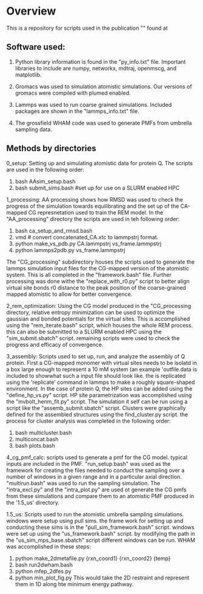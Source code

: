 # Overview

This is a repository for scripts used in the publication "" found at

## Software used:

1. Python library information is found in the "py_info.txt" file. Important libraries to include are numpy, networkx, mdtraj, openmscg, and matplotlib.

2. Gromacs was used to simulation atomistic simulations. Our versions of gromacs were compiled with plumed enabled.

3. Lammps was used to run coarse grained simulations. Included packages are shown in the "lammps_info.txt" file.

4. The grossfield WHAM code was used to generate PMFs from umbrella sampling data.

## Methods by directories

0_setup: Setting up and simulating atomistic data for protein Q. The scripts are used in the following order:
1. bash AAsim_setup.bash
2. bash submit_sims.bash #set up for use on a SLURM enabled HPC

1_processing: AA processing shows how RMSD was used to check the progress of the simulation towards equilibrating and the set up of the CA-mapped CG represnetation used to train the REM model. In the "AA_processing" directory the scripts are used in teh following order:
1. bash ca_setup_and_rmsd.bash
2. vmd # convert concatenated_CA.xtc to lammpstrj format.
3. python make_vs_pdb.py CA.lammpstrj vs_frame.lammpstrj
4. python lammps2pdb.py vs_frame.lammpstrj

The "CG_processing" subdirectory houses the scripts used to generate the lammps simulation input files for the CG-mapped version of the atomistic system. This is all completed in the "framework.bash" file. Further processing was done withe the "replace_with_r0.py" script to better align virtual site bonds r0 distance to the peak position of the coarse-grained mapped atomistic to allow for better convergence.

2_rem_optimization: Using the CG model produced in the "CG_processing directory, relative entropy minimization can be used to optimize the gaussian and bonded potentials for the virtual sites. This is accomplished using the "rem_iterate.bash" script, which houses the whole REM process. this can also be submitted to a SLURM enabled HPC using the "sim_submit.sbatch" script. remaining scripts were used to check the progress and efficacy of convergence.

3_assembly: Scripts used to set up, run, and analyze the assembly of Q protein. First a CG-mapped monomer with virtual sites needs to be isolatd in a box large enough to represent a 10 mM system (an example 'outfile.data is included to showwhat such a input file should look like. the is replicated using the 'replicate' command in lammps to make a roughly square-shaped environment. In the case of protein Q, the HP sites can be added using the "define_hp_vs.py" script. HP site parametrization was accomplished using the "invbolt_henm_fit.py" script. The simulation it self can be run using a script like the "assemb_submit.sbatch" script. Clusters were graphically defined for the assembled structures using the find_cluster.py script. the process for cluster analysis was completed in the following order:
1. bash multicluster.bash
2. multiconcat.bash
3. bash plots.bash 

4_cg_pmf_calc: scripts used to generate a pmf for the CG model. typical inputs are included in the PMF. "run_setup.bash" was used as the framework for creating the files needed to conduct the sampling over a number of windows in a given range and in a particular axial direction. "multirun.bash" was used to run the sampling simulation. The "intra_excl.py" and the "intra_plot.py" are used ot generate the CG pmfs from these simulations and compare them to an atomistic PMF produced in the '1.5_us' directory.

1.5_us: Scripts used to run the atomistic umbrella sampling simulations. windows were setup using pull sims. the frame work for setting up and conducting these sims is in the "pull_sim_framework.bash" script. windows were set up using the "us_framework.bash" script. by modifying the path in the "us_sim_mps_base.sbatch" script different windows can be run. WHAM was accomplished in these steps:
1. python make_2dmetafile.py {rxn_coord1} {rxn_coord2} {temp}
2. bash run2dwham.bash
3. python mfep_2dfes.py
4. python min_plot_fig.py
This would take the 2D restraint and represent them in 1D along hte minimum energy pathway.
